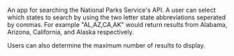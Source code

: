 An app for searching the National Parks Service's API. A user can select which states to search by using the two letter state abbreviations seperated by commas. 
For example "AL,AZ,CA,AK" would return results from Alabama, Arizona, California, and Alaska respectively.

Users can also determine the maximum number of results to display. 